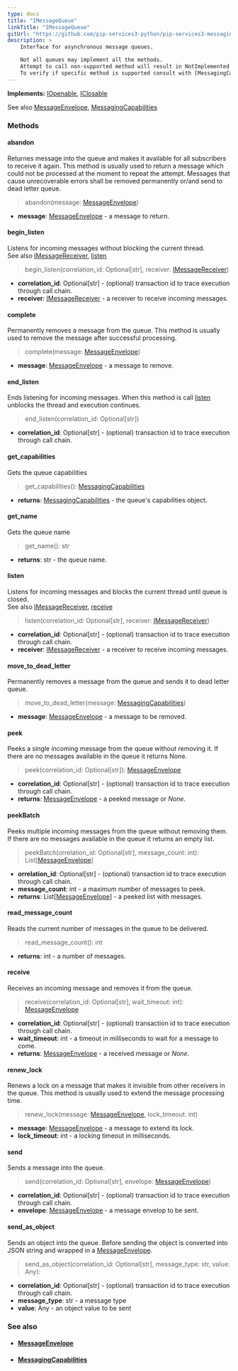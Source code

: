 ```yaml
---
type: docs
title: "IMessageQueue"
linkTitle: "IMessageQueue"
gitUrl: "https://github.com/pip-services3-python/pip-services3-messaging-python"
description: >
    Interface for asynchronous message queues.

    Not all queues may implement all the methods.
    Attempt to call non-supported method will result in NotImplemented exception.
    To verify if specific method is supported consult with [MessagingCapabilities](../messaging_capabilities).   
---
```


**Implements:** [IOpenable](../../../commons/run/iopenable), [IClosable](../../../commons/run/iclosable)

See also [MessageEnvelope](../message_envelope), [MessagingCapabilities](../messaging_capabilities)

### Methods

#### abandon
Returnes message into the queue and makes it available for all subscribers to receive it again. This method is usually used to return a message which could not be processed at the moment to repeat the attempt. Messages that cause unrecoverable errors shall be removed permanently or/and send to dead letter queue.

> abandon(message: [MessageEnvelope](../message_envelope))

- **message**: [MessageEnvelope](../message_envelope) - a message to return.

#### begin_listen
Listens for incoming messages without blocking the current thread.  
See also [IMessageReceiver](../imessage_receiver), [listen](#listen)

> begin_listen(correlation_id: Optional[str], receiver: [IMessageReceiver](../imessage_receiver))

- **correlation_id**: Optional[str] - (optional) transaction id to trace execution through call chain.
- **receiver**: [IMessageReceiver](../imessage_receiver) - a receiver to receive incoming messages.

#### complete
Permanently removes a message from the queue. This method is usually used to remove the message after successful processing.

> complete(message: [MessageEnvelope](../message_envelope))

- **message**: [MessageEnvelope](../message_envelope) - a message to remove.

#### end_listen
Ends listening for incoming messages. When this method is call [listen](#listen) unblocks the thread and execution continues.

> end_listen(correlation_id: Optional[str])

- **correlation_id**: Optional[str] - (optional) transaction id to trace execution through call chain.

#### get_capabilities
Gets the queue capabilities

> get_capabilities(): [MessagingCapabilities](../messaging_capabilities)

- **returns**: [MessagingCapabilities](../messaging_capabilities) - the queue's capabilities object.

#### get_name
Gets the queue name

> get_name(): str

- **returns**: str - the queue name.

#### listen
Listens for incoming messages and blocks the current thread until queue is closed.  
See also [IMessageReceiver](../imessage_receiver), [receive](#receive)

> listen(correlation_id: Optional[str], receiver: [IMessageReceiver](../imessage_receiver))

- **correlation_id**: Optional[str] - (optional) transaction id to trace execution through call chain.
- **receiver**: [IMessageReceiver](../imessage_receiver) - a receiver to receive incoming messages.


#### move_to_dead_letter
Permanently removes a message from the queue and sends it to dead letter queue.

> move_to_dead_letter(message: [MessagingCapabilities](../messaging_capabilities))

- **message**: [MessageEnvelope](../message_envelope) - a message to be removed.

#### peek
Peeks a single incoming message from the queue without removing it. If there are no messages available in the queue it returns None.

> peek(correlation_id: Optional[str]): [MessageEnvelope](../message_envelope)

- **correlation_id**: Optional[str] - (optional) transaction id to trace execution through call chain.
- **returns**: [MessageEnvelope](../message_envelope) - a peeked message or *None*.

#### peekBatch
Peeks multiple incoming messages from the queue without removing them. If there are no messages available in the queue it returns an empty list.

> peekBatch(orrelation_id: Optional[str], message_count: int): List[[MessageEnvelope](../message_envelope)]

- **orrelation_id**: Optional[str] - (optional) transaction id to trace execution through call chain.
- **message_count**: int - a maximum number of messages to peek.
- **returns**: List[[MessageEnvelope](../message_envelope)] - a peeked list with messages.

#### read_message_count
Reads the current number of messages in the queue to be delivered.

> read_message_count(): int

- **returns**: int - a number of messages.

#### receive
Receives an incoming message and removes it from the queue.

> receive(correlation_id: Optional[str], wait_timeout: int): [MessageEnvelope](../message_envelope)

- **correlation_id**: Optional[str] - (optional) transaction id to trace execution through call chain.
- **wait_timeout**: int - a timeout in milliseconds to wait for a message to come.
- **returns**: [MessageEnvelope](../message_envelope) - a received message or *None*.

#### renew_lock
Renews a lock on a message that makes it invisible from other receivers in the queue. This method is usually used to extend the message processing time.

> renew_lock(message: [MessageEnvelope](../message_envelope), lock_timeout: int)

- **message**: [MessageEnvelope](../message_envelope) - a message to extend its lock.
- **lock_timeout**: int - a locking timeout in milliseconds.

#### send
Sends a message into the queue.

> send(correlation_id: Optional[str], envelope: [MessageEnvelope](../message_envelope))

- **correlation_id**: Optional[str] - (optional) transaction id to trace execution through call chain.
- **envelope**: [MessageEnvelope](../message_envelope) - a message envelop to be sent.

#### send_as_object
Sends an object into the queue. Before sending the object is converted into JSON string and wrapped in a [MessageEnvelope](../message_envelope).

> send_as_object(correlation_id: Optional[str], message_type: str, value: Any): 

- **correlation_id**: Optional[str] - (optional) transaction id to trace execution through call chain.
- **message_type**: str - a message type
- **value**: Any - an object value to be sent



### See also
- #### [MessageEnvelope](../message_envelope)
- #### [MessagingCapabilities](../messaging_capabilities)